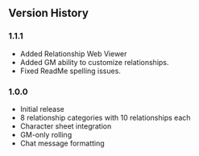 ## Version History

### 1.1.1

- Added Relationship Web Viewer
- Added GM ability to customize relationships.
- Fixed ReadMe spelling issues.

### 1.0.0

- Initial release
- 8 relationship categories with 10 relationships each
- Character sheet integration
- GM-only rolling
- Chat message formatting
